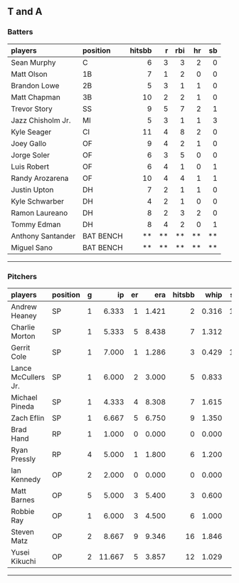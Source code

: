 ## T and A

### Batters

 
|players           |position  | hitsbb|  r| rbi| hr| sb| 
|:-----------------|:---------|------:|--:|---:|--:|--:| 
|Sean Murphy       |C         |      6|  3|   3|  2|  0| 
|Matt Olson        |1B        |      7|  1|   2|  0|  0| 
|Brandon Lowe      |2B        |      5|  3|   1|  1|  0| 
|Matt Chapman      |3B        |     10|  2|   2|  1|  0| 
|Trevor Story      |SS        |      9|  5|   7|  2|  1| 
|Jazz Chisholm Jr. |MI        |      5|  3|   1|  1|  3| 
|Kyle Seager       |CI        |     11|  4|   8|  2|  0| 
|Joey Gallo        |OF        |      9|  4|   2|  1|  0| 
|Jorge Soler       |OF        |      6|  3|   5|  0|  0| 
|Luis Robert       |OF        |      6|  4|   1|  0|  1| 
|Randy Arozarena   |OF        |     10|  4|   4|  1|  1| 
|Justin Upton      |DH        |      7|  2|   1|  1|  0| 
|Kyle Schwarber    |DH        |      4|  2|   1|  0|  0| 
|Ramon Laureano    |DH        |      8|  2|   3|  2|  0| 
|Tommy Edman       |DH        |      8|  4|   2|  0|  1| 
|Anthony Santander |BAT BENCH |     **| **|  **| **| **| 
|Miguel Sano       |BAT BENCH |     **| **|  **| **| **| 


* * *

### Pitchers

 
|players             |position |  g|     ip| er|   era| hitsbb|  whip| so|  w| sv| 
|:-------------------|:--------|--:|------:|--:|-----:|------:|-----:|--:|--:|--:| 
|Andrew Heaney       |SP       |  1|  6.333|  1| 1.421|      2| 0.316| 10|  0|  0| 
|Charlie Morton      |SP       |  1|  5.333|  5| 8.438|      7| 1.312|  6|  1|  0| 
|Gerrit Cole         |SP       |  1|  7.000|  1| 1.286|      3| 0.429| 11|  1|  0| 
|Lance McCullers Jr. |SP       |  1|  6.000|  2| 3.000|      5| 0.833|  5|  0|  0| 
|Michael Pineda      |SP       |  1|  4.333|  4| 8.308|      7| 1.615|  5|  0|  0| 
|Zach Eflin          |SP       |  1|  6.667|  5| 6.750|      9| 1.350|  8|  0|  0| 
|Brad Hand           |RP       |  1|  1.000|  0| 0.000|      0| 0.000|  1|  0|  0| 
|Ryan Pressly        |RP       |  4|  5.000|  1| 1.800|      6| 1.200|  7|  1|  2| 
|Ian Kennedy         |OP       |  2|  2.000|  0| 0.000|      0| 0.000|  2|  0|  1| 
|Matt Barnes         |OP       |  5|  5.000|  3| 5.400|      3| 0.600|  9|  0|  3| 
|Robbie Ray          |OP       |  1|  6.000|  3| 4.500|      6| 1.000|  9|  0|  0| 
|Steven Matz         |OP       |  2|  8.667|  9| 9.346|     16| 1.846|  9|  1|  0| 
|Yusei Kikuchi       |OP       |  2| 11.667|  5| 3.857|     12| 1.029|  8|  1|  0| 


* * *


